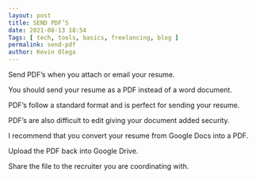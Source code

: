 ```yaml
--- 
layout: post 
title: SEND PDF’S
date: 2021-08-13 18:54
Tags: [ tech, tools, basics, freelancing, blog ]
permalink: send-pdf 
author: Kevin Olega 
--- 
```

Send PDF’s when you attach or email your resume.

You should send your resume as a PDF instead of a word document.

PDF’s follow a standard format and is perfect for sending your resume.

PDF’s are also difficult to edit giving your document added security.

I recommend that you convert your resume from Google Docs into a PDF.

Upload the PDF back into Google Drive.

Share the file to the recruiter you are coordinating with.